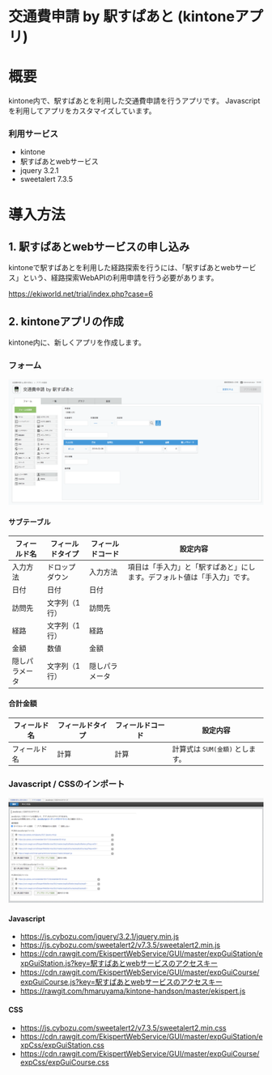 # 交通費申請 by 駅すぱあと (kintoneアプリ)

# 概要

kintone内で、駅すぱあとを利用した交通費申請を行うアプリです。
Javascriptを利用してアプリをカスタマイズしています。

### 利用サービス

* kintone
* 駅すぱあとwebサービス
* jquery 3.2.1
* sweetalert 7.3.5

# 導入方法

## 1. 駅すぱあとwebサービスの申し込み

kintoneで駅すぱあとを利用した経路探索を行うには、「駅すぱあとwebサービス」という、経路探索WebAPIの利用申請を行う必要があります。

https://ekiworld.net/trial/index.php?case=6

## 2. kintoneアプリの作成

kintone内に、新しくアプリを作成します。

### フォーム

![img](./img/setting_form.png)

#### サブテーブル
|フィールド名|フィールドタイプ|フィールドコード|設定内容|
|---|---|---|---|
|入力方法|ドロップダウン|入力方法|項目は「手入力」と「駅すぱあと」にします。デフォルト値は「手入力」です。|
|日付|日付|日付||
|訪問先|文字列（1行）|訪問先||
|経路|文字列（1行）|経路||
|金額|数値|金額||
|隠しパラメータ|文字列（1行）|隠しパラメータ||

#### 合計金額

|フィールド名|フィールドタイプ|フィールドコード|設定内容|
|---|---|---|---|
|フィールド名|計算|計算|計算式は `SUM(金額)` とします。|

### Javascript / CSSのインポート

![img](./img/setting_javascript_and_css.png)

#### Javascript

* https://js.cybozu.com/jquery/3.2.1/jquery.min.js
* https://js.cybozu.com/sweetalert2/v7.3.5/sweetalert2.min.js
* https://cdn.rawgit.com/EkispertWebService/GUI/master/expGuiStation/expGuiStation.js?key=駅すぱあとwebサービスのアクセスキー
* https://cdn.rawgit.com/EkispertWebService/GUI/master/expGuiCourse/expGuiCourse.js?key=駅すぱあとwebサービスのアクセスキー
* https://rawgit.com/hmaruyama/kintone-handson/master/ekispert.js

#### CSS

* https://js.cybozu.com/sweetalert2/v7.3.5/sweetalert2.min.css
* https://cdn.rawgit.com/EkispertWebService/GUI/master/expGuiStation/expCss/expGuiStation.css
* https://cdn.rawgit.com/EkispertWebService/GUI/master/expGuiCourse/expCss/expGuiCourse.css
